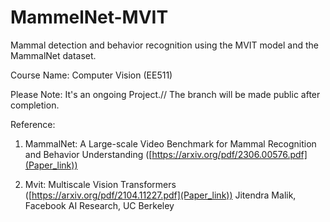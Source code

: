 # MammelNet-MVIT
Mammal detection and behavior recognition using the MVIT model and the MammalNet dataset.

Course Name: Computer Vision (EE511)

Please Note: It's an ongoing Project.//
The branch will be made public after completion.

Reference: 
1. MammalNet: A Large-scale Video Benchmark for Mammal Recognition and Behavior Understanding
   ([https://arxiv.org/pdf/2306.00576.pdf](Paper_link))

2. Mvit: Multiscale Vision Transformers ([https://arxiv.org/pdf/2104.11227.pdf](Paper_link))
   Jitendra Malik, Facebook AI Research, UC Berkeley

